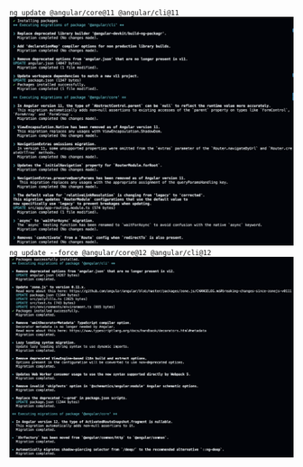 `ng update @angular/core@11 @angular/cli@11`
![alt text](angular@11.png)
`ng update --force @angular/core@12 @angular/cli@12`
![alt text](angular@12.png)